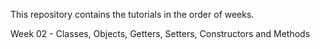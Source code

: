 This repository contains the tutorials in the order of weeks.

Week 02 - Classes, Objects, Getters, Setters, Constructors and Methods